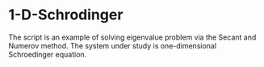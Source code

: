 # 1-D-Schrodinger
The script is an example of solving eigenvalue problem via the Secant and Numerov method.
The system under study is one-dimensional Schroedinger equation.
